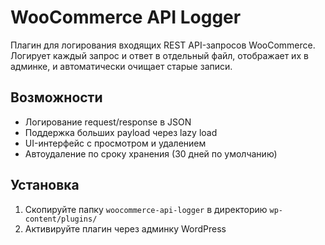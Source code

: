 # WooCommerce API Logger

Плагин для логирования входящих REST API-запросов WooCommerce. Логирует каждый запрос и ответ в отдельный файл, отображает их в админке, и автоматически очищает старые записи.

## Возможности
- Логирование request/response в JSON
- Поддержка больших payload через lazy load
- UI-интерфейс с просмотром и удалением
- Автоудаление по сроку хранения (30 дней по умолчанию)

## Установка
1. Скопируйте папку `woocommerce-api-logger` в директорию `wp-content/plugins/`
2. Активируйте плагин через админку WordPress
